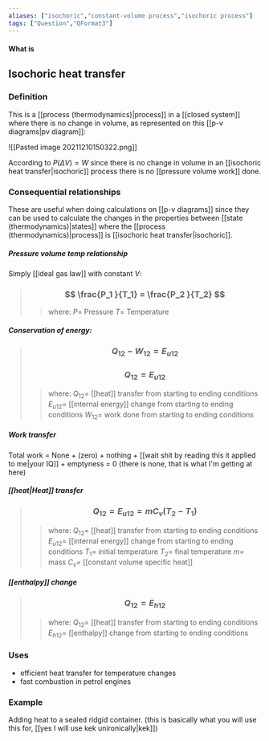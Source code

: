 ```yaml
---
aliases: ["isochoric","constant-volume process","isochoric process"]
tags: ["Question","QFormat3"]
---
```


#### What is
## Isochoric heat transfer
### Definition
This is a [[process (thermodynamics)|process]] in a [[closed system]] where there is no change in volume, as represented on this [[p-v diagrams|pv diagram]]:

![[Pasted image 20211210150322.png]]

According to $P(\Delta V)=W$ since there is no change in volume in an [[isochoric heat transfer|isochoric]] process there is no [[pressure volume work]] done.

### Consequential relationships
These are useful when doing calculations on [[p-v diagrams]] since they can be used to calculate the changes in the properties between [[state (thermodynamics)|states]] where the [[process (thermodynamics)|process]] is [[isochoric heat transfer|isochoric]].

##### Pressure volume temp relationship
Simply [[ideal gas law]] with constant $V$:
> ### $$ \frac{P_1 }{T_1} = \frac{P_2 }{T_2} $$ 
>> where:
>> $P=$ Pressure
>> $T=$ Temperature

##### Conservation of energy:
> ### $$ Q_{12} - W_{12} = E_{u12} $$ 
> ### $$ Q_{12} = E_{u12} $$ 
>> where:
>> $Q_{12}=$ [[heat]] transfer from starting to ending conditions
>> $E_{u12}=$ [[internal energy]] change from starting to ending conditions
>> $W_{12}=$ work done from starting to ending conditions

##### Work transfer
Total work = None + (zero) + nothing + [[wait shit by reading this it applied to me|your IQ]] + emptyness = 0
(there is none, that is what I'm getting at here)

##### [[heat|Heat]] transfer
> ### $$ Q_{12} = E_{u12} = mC_v (T_2-T_1) $$ 
>> where:
>> $Q_{12}=$ [[heat]] transfer from starting to ending conditions
>> $E_{u12}=$ [[internal energy]] change from starting to ending conditions
>> $T_1=$ initial temperature
>> $T_2=$ final temperature
>> $m=$ mass 
>> $C_v=$ [[constant volume specific heat]]

##### [[enthalpy]] change
> ### $$ Q_{12} = E_{h12} $$ 
>> where:
>> $Q_{12}=$ [[heat]] transfer from starting to ending conditions
>> $E_{h12}=$ [[enthalpy]] change from starting to ending conditions



### Uses
- efficient heat transfer for temperature changes
- fast combustion in petrol engines

### Example
Adding heat to a sealed ridgid container. (this is basically what you will use this for, [[yes I will use kek unironically|kek]])